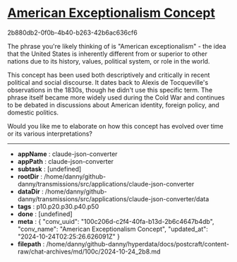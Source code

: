 # [American Exceptionalism Concept](https://claude.ai/chat/100c206d-c2f4-40fa-b13d-2b6c4647b4db)

2b880db2-0f0b-4b40-b263-42b6ac636cf6

 The phrase you're likely thinking of is "American exceptionalism" - the idea that the United States is inherently different from or superior to other nations due to its history, values, political system, or role in the world. 

This concept has been used both descriptively and critically in recent political and social discourse. It dates back to Alexis de Tocqueville's observations in the 1830s, though he didn't use this specific term. The phrase itself became more widely used during the Cold War and continues to be debated in discussions about American identity, foreign policy, and domestic politics.

Would you like me to elaborate on how this concept has evolved over time or its various interpretations?

---

* **appName** : claude-json-converter
* **appPath** : claude-json-converter
* **subtask** : [undefined]
* **rootDir** : /home/danny/github-danny/transmissions/src/applications/claude-json-converter
* **dataDir** : /home/danny/github-danny/transmissions/src/applications/claude-json-converter/data
* **tags** : p10.p20.p30.p40.p50
* **done** : [undefined]
* **meta** : {
  "conv_uuid": "100c206d-c2f4-40fa-b13d-2b6c4647b4db",
  "conv_name": "American Exceptionalism Concept",
  "updated_at": "2024-10-24T02:25:26.626091Z"
}
* **filepath** : /home/danny/github-danny/hyperdata/docs/postcraft/content-raw/chat-archives/md/100c/2024-10-24_2b8.md